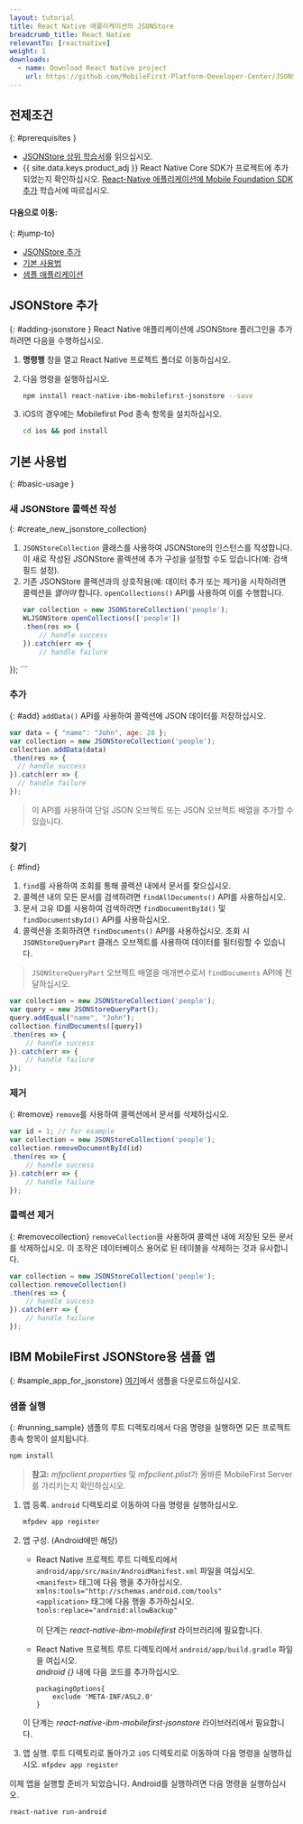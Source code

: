 ```yaml
---
layout: tutorial
title: React Native 애플리케이션의 JSONStore
breadcrumb_title: React Native
relevantTo: [reactnative]
weight: 1
downloads:
  - name: Download React Native project
    url: https://github.com/MobileFirst-Platform-Developer-Center/JSONStoreReactNative
---
```

<!-- NLS_CHARSET=UTF-8 -->
## 전제조건
{: #prerequisites }
* [JSONStore 상위 학습서](../)를 읽으십시오.
* {{ site.data.keys.product_adj }} React Native Core SDK가 프로젝트에 추가되었는지 확인하십시오. [React-Native 애플리케이션에 Mobile Foundation SDK 추가](https://mobilefirstplatform.ibmcloud.com/tutorials/en/foundation/8.0/reactnative-tutorials/) 학습서에 따르십시오.

#### 다음으로 이동:
{: #jump-to}
* [JSONStore 추가](#adding-jsonstore)
* [기본 사용법](#basic-usage)
* [샘플 애플리케이션](#sample_app_for_jsonstore)

## JSONStore 추가
{: #adding-jsonstore }
React Native 애플리케이션에 JSONStore 플러그인을 추가하려면 다음을 수행하십시오.

1. **명령행** 창을 열고 React Native 프로젝트 폴더로 이동하십시오.
2. 다음 명령을 실행하십시오.
    ```bash
    npm install react-native-ibm-mobilefirst-jsonstore --save
    ```
3. iOS의 경우에는 Mobilefirst Pod 종속 항목을 설치하십시오.

   ```bash
   cd ios && pod install 
   ```

## 기본 사용법
{: #basic-usage }
### 새 JSONStore 콜렉션 작성
{: #create_new_jsonstore_collection}
1.  `JSONStoreCollection` 클래스를 사용하여 JSONStore의 인스턴스를 작성합니다. 이 새로 작성된 JSONStore 콜렉션에 추가 구성을 설정할 수도 있습니다(예: 검색 필드 설정).
2.  기존 JSONStore 콜렉션과의 상호작용(예: 데이터 추가 또는 제거)을 시작하려면 콜렉션을 *열어야* 합니다. `openCollections()` API를 사용하여 이를 수행합니다.
    ```javascript
    var collection = new JSONStoreCollection('people');
    WLJSONStore.openCollections(['people'])
    .then(res => {
    	// handle success
    }).catch(err => {
    	// handle failure
});
    ```

### 추가
{: #add}
`addData()` API를 사용하여 콜렉션에 JSON 데이터를 저장하십시오.

```javascript
var data = { "name": "John", age: 28 };
var collection = new JSONStoreCollection('people');
collection.addData(data)
.then(res => {
  // handle success
}).catch(err => {
  // handle failure
});
```

> 이 API를 사용하여 단일 JSON 오브젝트 또는 JSON 오브젝트 배열을 추가할 수 있습니다.

### 찾기
{: #find}
1.  `find`를 사용하여 조회를 통해 콜렉션 내에서 문서를 찾으십시오.
2.  콜렉션 내의 모든 문서를 검색하려면 `findAllDocuments()` API를 사용하십시오.
3.  문서 고유 ID를 사용하여 검색하려면 `findDocumentById()` 및 `findDocumentsById()` API를 사용하십시오.
4.  콜렉션을 조회하려면 `findDocuments()` API를 사용하십시오. 조회 시 `JSONStoreQueryPart` 클래스 오브젝트를 사용하여 데이터를 필터링할 수 있습니다.

> `JSONStoreQueryPart` 오브젝트 배열을 매개변수로서 `findDocuments` API에 전달하십시오.

```javascript
var collection = new JSONStoreCollection('people');
var query = new JSONStoreQueryPart();
query.addEqual("name", "John");
collection.findDocuments([query])
.then(res => {
	// handle success
}).catch(err => {
	// handle failure
});
```

### 제거
{: #remove}
`remove`를 사용하여 콜렉션에서 문서를 삭제하십시오.

```javascript
var id = 1; // for example
var collection = new JSONStoreCollection('people');
collection.removeDocumentById(id)
.then(res => {
	// handle success
}).catch(err => {
	// handle failure
});
```

### 콜렉션 제거
{: #removecollection}
`removeCollection`을 사용하여 콜렉션 내에 저장된 모든 문서를 삭제하십시오. 이 조작은 데이터베이스 용어로 된 테이블을 삭제하는 것과 유사합니다.

```javascript
var collection = new JSONStoreCollection('people');
collection.removeCollection()
.then(res => {
	// handle success
}).catch(err => {
	// handle failure
});
```

## IBM MobileFirst JSONStore용 샘플 앱
{: #sample_app_for_jsonstore}
[여기](https://github.com/MobileFirst-Platform-Developer-Center/JSONStoreReactNative)에서 샘플을 다운로드하십시오.

### 샘플 실행
{: #running_sample}
샘플의 루트 디렉토리에서 다음 명령을 실행하면 모든 프로젝트 종속 항목이 설치됩니다.

```bash
npm install
```

>**참고:**   *mfpclient.properties* 및 *mfpclient.plist*가 올바른 MobileFirst Server를 가리키는지 확인하십시오.

1. 앱 등록. `android` 디렉토리로 이동하여 다음 명령을 실행하십시오.
    ```bash
    mfpdev app register
    ```

2. 앱 구성.
    (Android에만 해당)
   *  React Native 프로젝트 루트 디렉토리에서 `android/app/src/main/AndroidManifest.xml` 파일을 여십시오.<br/>
    	 `<manifest>` 태그에 다음 행을 추가하십시오.<br/>
    	`xmlns:tools="http://schemas.android.com/tools"`<br/>
    	 `<application>` 태그에 다음 행을 추가하십시오.<br/>
    	`tools:replace="android:allowBackup"`<br/><br/>
    	 이 단계는 *react-native-ibm-mobilefirst* 라이브러리에 필요합니다.<br/>

	 *  React Native 프로젝트 루트 디렉토리에서 `android/app/build.gradle` 파일을 여십시오.<br/>
      *android {}* 내에 다음 코드를 추가하십시오.<br/>

        ```
        packagingOptions{
        	exclude 'META-INF/ASL2.0'
        }
        ```
      이 단계는 *react-native-ibm-mobilefirst-jsonstore* 라이브러리에서 필요합니다.

3. 앱 실행. 루트 디렉토리로 돌아가고 `iOS` 디렉토리로 이동하여 다음 명령을 실행하십시오.
    `mfpdev app register`

이제 앱을 실행할 준비가 되었습니다.
Android를 실행하려면 다음 명령을 실행하십시오.
```bash
react-native run-android
```
